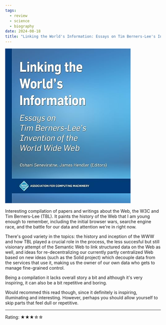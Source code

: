 ```yaml
---
tags:
  - review
  - science
  - biography
date: 2024-08-18
title: "Linking the World's Information: Essays on Tim Berners-Lee's Invention of the World Wide Web - Oshani Seneviratne, James Hendler"
---
```


![](../Attachments/Linking_the_Worlds_Information__book_cover.png)

Interesting compilation of papers and writings about the Web, the W3C and Tim Berners-Lee (TBL). It paints the history of the Web that I am young enough to remember, including the initial browser wars, searche engine race, and the battle for our data and attention we're in right now.  
  
There's good variety in the topics: the history and inception of the WWW and how TBL played a crucial role in the process, the less succesful but still visionary attempt of the Semantic Web to link structured data on the Web as well, and ideas for re-decentralizing our currently partly centralized Web based on new ideas (such as the Solid project) which decouple data from the services that use it, making us the owner of our own data who gets to manage fine-grained control.  
  
Being a compilation it lacks overall story a bit and although it's very inspiring, it can also be a bit repetitive and boring.  
  
Would recommed this read though, since it definitely is inspiring, illuminating and interesting. However, perhaps you should allow yourself to skip parts that feel dull or repetitive.

---

Rating: ★★★☆☆